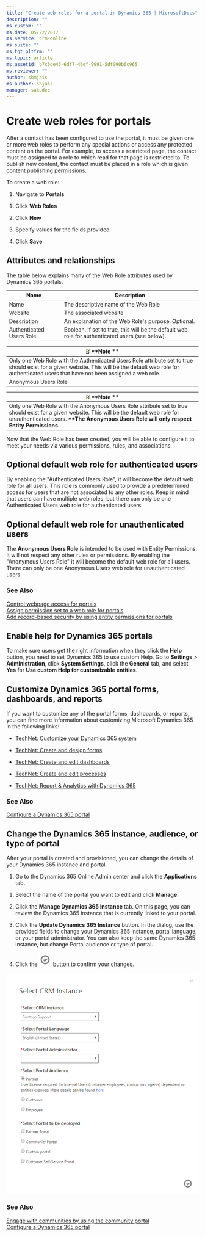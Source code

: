 ```yaml
---
title: "Create web roles for a portal in Dynamics 365 | MicrosoftDocs"
description: ""
ms.custom: ""
ms.date: 05/22/2017
ms.service: crm-online
ms.suite: ""
ms.tgt_pltfrm: ""
ms.topic: article
ms.assetid: b7c5de43-6df7-46ef-9991-5df090b6c965
ms.reviewer: ""
author: sbmjais
ms.author: shjais
manager: sakudes
---
```

# Create web roles for portals



After a contact has been configured to use the portal, it must be given one or more web roles to perform any special actions or access any protected content on the portal. For example, to access a restricted page, the contact must be assigned to a role to which read for that page is restricted to. To publish new content, the contact must be placed in a role which is given content publishing permissions.

To create a web role:

1.  Navigate to **Portals**

<!-- -->

1.  Click **Web Roles**

2.  Click **New**

3.  Specify values for the fields provided

4.  Click **Save**

## Attributes and relationships

The table below explains many of the Web Role attributes used by Dynamics 365 portals.

| Name                     | Description                                                                                                                                                                                                                                     |
|--------------------------|-------------------------------------------------------------------------------------------------------------------------------------------------------------------------------------------------------------------------------------------------|
| Name                     | The descriptive name of the Web Role                                                                                                                                                                                                            |
| Website                  | The associated website                                                                                                                                                                                                                          |
| Description              | An explanation of the Web Role's purpose. Optional.                                                                                                                                                                                             |
| Authenticated Users Role | Boolean. If set to true, this will be the default web role for authenticated users (see below).                                                                                                                                                 
                                                                                                                                                                                                                                                   
  | ![image6](media/image6.png) **Note **                                                                                                                                               |                                  
  |---------------------------------------------------------------------------------------------------------------------------------------------------------------------------------------------------------------|                                
  | Only one Web Role with the Authenticated Users Role attribute set to true should exist for a given website. This will be the default web role for authenticated users that have not been assigned a web role. |                                |
| Anonymous Users Role     | Boolean. If set to true, this will be the default web role for unauthenticated users (see below).                                                                                                                                               
                                                                                                                                                                                                                                                   
  | ![image6](media/image6.png) **Note **                                                                                                                                                                             |    
  |---------------------------------------------------------------------------------------------------------------------------------------------------------------------------------------------------------------------------------------------|  
  | Only one Web Role with the Anonymous Users Role attribute set to true should exist for a given website. This will be the default web role for unauthenticated users. **\*\*The Anonymous Users Role will only respect Entity Permissions.** |  |

Now that the Web Role has been created, you will be able to configure it to meet your needs via various permissions, rules, and associations.

## Optional default web role for authenticated users

By enabling the "Authenticated Users Role", it will become the default web role for all users. This role is commonly used to provide a predetermined access for users that are not associated to any other roles. Keep in mind that users can have multiple web roles, but there can only be one Authenticated Users web role for authenticated users.

## Optional default web role for unauthenticated users

The **Anonymous Users Role** is intended to be used with Entity Permissions. It will not respect any other rules or permissions. By enabling the "Anonymous Users Role" it will become the default web role for all users. There can only be one Anonymous Users web role for unauthenticated users.

### See Also

[Control webpage access for portals](webpage-access-control.md)  
[Assign permission set to a web role for portals](assign-permission-web-role.md)  
[Add record-based security by using entity permissions for portals](assign-entity-permissions.md)  

## Enable help for Dynamics 365 portals

To make sure users get the right information when they click the **Help** button, you need to set Dynamics 365 to use custom Help. Go to **Settings** &gt; **Administration**, click **System Settings**, click the **General** tab, and select **Yes** for **Use custom Help for customizable entities**.

## Customize Dynamics 365 portal forms, dashboards, and reports

If you want to customize any of the portal forms, dashboards, or reports, you can find more information about customizing Microsoft Dynamics 365 in the following links:

-   [TechNet: Customize your Dynamics 365 system](https://technet.microsoft.com/library/dn531158.aspx)  

<!-- -->

-   [TechNet: Create and design forms](https://technet.microsoft.com/library/dn531143.aspx)  

-   [TechNet: Create and edit dashboards](https://technet.microsoft.com/library/mt147906.aspx)  

-   [TechNet: Create and edit processes](https://technet.microsoft.com/en-us/library/dn531144.aspx)  

-   [TechNet: Report & Analytics with Dynamics 365](https://technet.microsoft.com/library/dn531183.aspx)  

### See Also

[Configure a Dynamics 365 portal](configure-portal.md)  

## Change the Dynamics 365 instance, audience, or type of portal

After your portal is created and provisioned, you can change the details of your Dynamics 365 instance and portal.

1.  Go to the Dynamics 365 Online Admin center and click the **Applications** tab.

<!-- -->

1.  Select the name of the portal you want to edit and click **Manage**.

2.  Click the **Manage Dynamics 365 Instance** tab. On this page, you can review the Dynamics 365 instance that is currently linked to your portal.

3.  Click the **Update Dynamics 365 Instance** button. In the dialog, use the provided fields to change your Dynamics 365 instance, portal language, or your portal administrator. You can also keep the same Dynamics 365 instance, but change Portal audience or type of portal.

4.  Click the ![Confirm action](media/confirm-action-icon.png "Confirm action") button to confirm your changes.  

![Change Dynamics 365 instance](media/change-dynamics-365-instance.png "Change Dynamics 365 instance")  

### See Also

[Engage with communities by using the community portal](engage-with-communities.md)  
[Configure a Dynamics 365 portal](configure-portal.md)  

